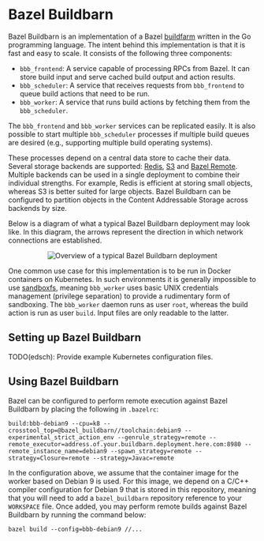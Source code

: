 # Bazel Buildbarn

Bazel Buildbarn is an implementation of a Bazel
[buildfarm](https://en.wikipedia.org/wiki/Compile_farm) written in the
Go programming language. The intent behind this implementation is that
it is fast and easy to scale. It consists of the following three
components:

- `bbb_frontend`: A service capable of processing RPCs from Bazel. It
  can store build input and serve cached build output and action results.
- `bbb_scheduler`: A service that receives requests from `bbb_frontend`
  to queue build actions that need to be run.
- `bbb_worker`: A service that runs build actions by fetching them from
  the `bbb_scheduler`.

The `bbb_frontend` and `bbb_worker` services can be replicated easily.
It is also possible to start multiple `bbb_scheduler` processes if
multiple build queues are desired (e.g., supporting multiple build
operating systems).

These processes depend on a central data store to cache their data.
Several storage backends are supported: [Redis](https://redis.io/),
[S3](https://aws.amazon.com/s3/) and [Bazel Remote](https://github.com/buchgr/bazel-remote/).
Multiple backends can be used in a single deployment to combine their
individual strengths. For example, Redis is efficient at storing small
objects, whereas S3 is better suited for large objects. Bazel Buildbarn
can be configured to partition objects in the Content Addressable
Storage across backends by size.

Below is a diagram of what a typical Bazel Buildbarn deployment may look
like. In this diagram, the arrows represent the direction in which
network connections are established.

<p align="center">
  <img src="https://github.com/EdSchouten/bazel-buildbarn/raw/master/doc/diagrams/bbb-overview.png" alt="Overview of a typical Bazel Buildbarn deployment"/>
</p>

One common use case for this implementation is to be run in Docker
containers on Kubernetes. In such environments it is
generally impossible to use [sandboxfs](https://github.com/bazelbuild/sandboxfs/),
meaning `bbb_worker` uses basic UNIX credentials management (privilege
separation) to provide a rudimentary form of sandboxing. The
`bbb_worker` daemon runs as user `root`, whereas the build action is run
as user `build`. Input files are only readable to the latter.

## Setting up Bazel Buildbarn

TODO(edsch): Provide example Kubernetes configuration files.

## Using Bazel Buildbarn

Bazel can be configured to perform remote execution against Bazel Buildbarn by
placing the following in `.bazelrc`:

    build:bbb-debian9 --cpu=k8 --crosstool_top=@bazel_buildbarn//toolchain:debian9 --experimental_strict_action_env --genrule_strategy=remote --remote_executor=address.of.your.buildbarn.deployment.here.com:8980 --remote_instance_name=debian9 --spawn_strategy=remote --strategy=Closure=remote --strategy=Javac=remote

In the configuration above, we assume that the container image for the
worker based on Debian 9 is used. For this image, we depend on a C/C++
compiler configuration for Debian 9 that is stored in this repository,
meaning that you will need to add a `bazel_buildbarn` repository
reference to your `WORKSPACE` file. Once added, you may perform remote
builds against Bazel Buildbarn by running the command below:

    bazel build --config=bbb-debian9 //...
